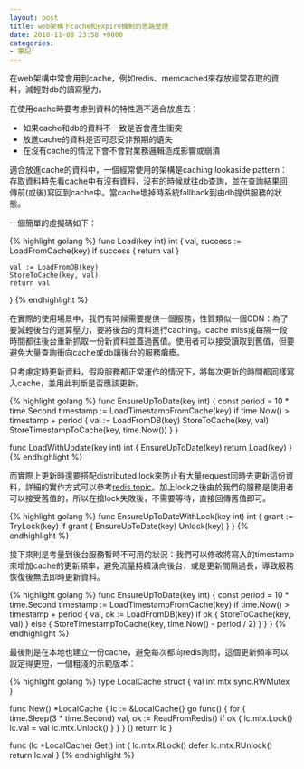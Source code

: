 ```yaml
---
layout: post
title: web架構下cache和expire機制的思路整理
date: 2018-11-08 23:58 +0800
categories:
- 筆記
---
```


在web架構中常會用到cache，例如redis、memcached來存放經常存取的資料，減輕對db的讀寫壓力。

在使用cache時要考慮到資料的特性適不適合放進去：

- 如果cache和db的資料不一致是否會產生衝突
- 放進cache的資料是否可忍受非預期的遺失
- 在沒有cache的情況下會不會對業務邏輯造成影響或崩潰

適合放進cache的資料中，一個經常使用的架構是caching lookaside pattern：存取資料時先看cache中有沒有資料，沒有的時候就往db查詢，並在查詢結果回傳前(或後)寫回到cache中。當cache壞掉時系統fallback到由db提供服務的狀態。

一個簡單的虛擬碼如下：

{% highlight golang %}
func Load(key int) int {
    val, success := LoadFromCache(key)
    if success {
        return val
    }

    val := LoadFromDB(key)
    StoreToCache(key, val)
    return val
}
{% endhighlight %}

在實際的使用場景中，我們有時候需要提供一個服務，性質類似一個CDN：為了要減輕後台的運算壓力，要將後台的資料進行caching。cache miss或每隔一段時間都往後台重新抓取一份新資料並蓋過舊值。使用者可以接受讀取到舊值，但要避免大量查詢衝向cache或db讓後台的服務癱瘓。

只考慮定時更新資料，假設服務都正常運作的情況下，將每次更新的時間都同樣寫入cache，並用此判斷是否應該更新。

{% highlight golang %}
func EnsureUpToDate(key int) {
    const period = 10 * time.Second
    timestamp := LoadTimestampFromCache(key)
    if time.Now() > timestamp + period {
        val := LoadFromDB(key)
        StoreToCache(key, val)
        StoreTimestampToCache(key, time.Now())
    }
}

func LoadWithUpdate(key int) int {
    EnsureUpToDate(key)
    return Load(key)
}
{% endhighlight %}

而實際上更新時還要搭配distributed lock來防止有大量request同時去更新這份資料，詳細的實作方式可以參考[redis topic](https://redis.io/topics/distlock)。加上lock之後由於我們的服務是使用者可以接受舊值的，所以在搶lock失敗後，不需要等待，直接回傳舊值即可。


{% highlight golang %}
func EnsureUpToDateWithLock(key int) int {
    grant := TryLock(key)
    if grant {
        EnsureUpToDate(key)
        Unlock(key)
    }
}
{% endhighlight %}

接下來則是考量到後台服務暫時不可用的狀況：我們可以修改將寫入的timestamp來增加cache的更新頻率，避免流量持續湧向後台，或是更新間隔過長，導致服務恢復後無法即時更新資料。

{% highlight golang %}
func EnsureUpToDate(key int) {
    const period = 10 * time.Second
    timestamp := LoadTimestampFromCache(key)
    if time.Now() > timestamp + period {
        val, ok := LoadFromDB(key)
        if ok {
            StoreToCache(key, val)
        } else {
            StoreTimestampToCache(key, time.Now() - period / 2)
        }
    }
}
{% endhighlight %}

最後則是在本地也建立一份cache，避免每次都向redis詢問，這個更新頻率可以設定得更短，一個粗淺的示範版本：

{% highlight golang %}
type LocalCache struct {
    val int
    mtx sync.RWMutex
}

func New() *LocalCache {
    lc := &LocalCache{}
    go func() {
        for {
            time.Sleep(3 * time.Second)
            val, ok := ReadFromRedis()
            if ok {
                lc.mtx.Lock()
                lc.val = val
                lc.mtx.Unlock()
            }
        }
    } ()
    return lc
}

func (lc *LocalCache) Get() int {
    lc.mtx.RLock()
    defer lc.mtx.RUnlock()
    return lc.val
}
{% endhighlight %}
